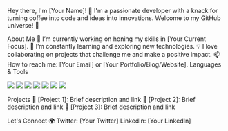 Hey there, I'm [Your Name]! 👋
I'm a passionate developer with a knack for turning coffee into code and ideas into innovations. Welcome to my GitHub universe! 🚀

About Me
🔭 I’m currently working on honing my skills in [Your Current Focus].
🌱 I’m constantly learning and exploring new technologies.
💡 I love collaborating on projects that challenge me and make a positive impact.
📫 How to reach me: [Your Email] or [Your Portfolio/Blog/Website].
Languages & Tools
<p align="left">
  <img src="https://img.shields.io/badge/Code-JavaScript-yellow" />
  <img src="https://img.shields.io/badge/Code-Python-blue" />
  <img src="https://img.shields.io/badge/Code-HTML5-orange" />
  <img src="https://img.shields.io/badge/Tools-React-green" />
  <img src="https://img.shields.io/badge/Tools-Node.js-brightgreen" />
  <img src="https://img.shields.io/badge/Tools-Docker-blue" />
  <img src="https://img.shields.io/badge/DB-MongoDB-brightgreen" />
</p>
Projects
🚀 [Project 1]: Brief description and link
🌟 [Project 2]: Brief description and link
🎉 [Project 3]: Brief description and link

Let's Connect 🌍
Twitter: [Your Twitter]
LinkedIn: [Your LinkedIn]
